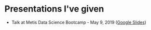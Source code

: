 # Presentations I've given

* Talk at Metis Data Science Bootcamp - May 9, 2019 ([Google Slides](https://docs.google.com/presentation/d/1gNKLzDXFU1F0sPaKhwBIb1I0_hcpIZWbt_IaxDEH1VM/edit?usp=sharing))
